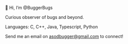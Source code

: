 👋 Hi, I’m @BuggerBugs

Curious observer of bugs and beyond.

Languages: C, C++, Java, Typescript, Python

Send me an email on asodbugger@gmail.com to connect!

<!---
BuggerBugs/BuggerBugs is a ✨ special ✨ repository because its `README.md` (this file) appears on your GitHub profile.
You can click the Preview link to take a look at your changes.
--->
